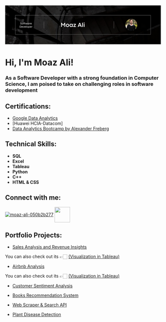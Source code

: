 ![logo](https://github.com/MoazCraftsCode/MoazCraftsCode/blob/main/final.png)
<h1>Hi, I'm Moaz Ali! </h1>
<h3> As a Software Developer with a strong foundation in Computer Science, I am poised to take on challenging roles in software development</h3>
<h2> Certifications:</h2>

- [Google Data Analytics](https://coursera.org/share/0e17355d2b290878f3cfd22db521ab13)
- [Huawei HCIA-Datacom]
- [Data Analytics Bootcamp by Alexander Freberg](https://github.com/MoazCraftsCode/MoazCraftsCode/blob/main/Certificate.png)
<h2> Technical Skills:</h2>

- <b>SQL</b>
- <b>Excel</b>
- <b>Tableau</b>
- <b>Python</b>
- <b>C++</b>
- <b>HTML & CSS</b>
<h2> Connect with me:</h2>
<p align="left">
<a href="https://linkedin.com/in/moazalihere" target="blank"><img align="center" src="https://raw.githubusercontent.com/rahuldkjain/github-profile-readme-generator/master/src/images/icons/Social/linked-in-alt.svg" alt="moaz-ali-050b2b277" height="50" width="50" /></a>
<a href="https://public.tableau.com/app/profile/moaz.ali" target="blank"><img align="center" src="https://analyticstraininghub.com/wp-content/uploads/2020/10/icon-tableau.png" height="50" width="50" /></a>
</p>


<h2> Portfolio Projects:</h2>
<!--<h3>Tableau </h3>-->

- [Sales Analysis and Revenue Insights](https://github.com/MoazCraftsCode/Sales-Analysis-and-Revenue-Insights-using-Excel-and-Tableau)

You can also check out its 👉🏻 [(Visualization in Tableau)](https://public.tableau.com/views/CompanySalesAnalysis_16897709083830/Dashboard1?:language=en-GB&:display_count=n&:origin=viz_share_link)

- [Airbnb Analysis](https://github.com/MoazCraftsCode/Airbnb-analysis-using-Tableau)

You can also check out its 👉🏻 [(Visualization in Tableau)](https://public.tableau.com/views/AirbnbAnalysis_16898504637060/Dashboard1?:language=en-US&:display_count=n&:origin=viz_share_link)

- [Customer Sentiment Analysis](https://github.com/MoazCraftsCode/Sentiment-Analysis-and-Brand-Perception-in-Python-using-NLP)

- [Books Recommendation System](https://github.com/MoazCraftsCode/Books-Recommendation-System-in-Python-using-Machine-Learning)

- [Web Scraper & Search API](https://github.com/MoazCraftsCode/Web-Scraper-and-Search-API-using-Python)

- [Plant Disease Detection](https://github.com/MoazCraftsCode/Plant-Disease-Detection-using-opencv)
  
